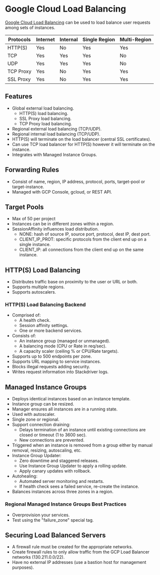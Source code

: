 # Google Cloud Load Balancing

[Google Cloud Load Balancing](https://cloud.google.com/compute/docs/load-balancing/) can be used to load balance user requests among sets of instances.

| Protocols | Internet | Internal | Single Region | Multi-Region |
|-----------|----------|----------|---------------|--------------|
| HTTP(S)   | Yes      | No       | Yes           | Yes          |
| TCP       | Yes      | Yes      | Yes           | No           |
| UDP       | Yes      | Yes      | Yes           | No           |
| TCP Proxy | Yes      | No       | Yes           | Yes          |
| SSL Proxy | Yes      | No       | Yes           | Yes          |

## Features

* Global external load balancing.
  * HTTP(S) load balancing.
  * SSL Proxy load balancing.
  * TCP Proxy load balancing.
* Regional external load balancing (TCP/UDP).
* Regional internal load balancing (TCP/UDP).
* HTTP(S) will terminate on the load balancer (central SSL certificates).
* Can use TCP load balancer for HTTP(S) however it will terminate on the instance.
* Integrates with Managed Instance Groups.

## Forwarding Rules

* Consist of name, region, IP address, protocol, ports, target-pool or target-instance.
* Managed with GCP Console, gcloud, or REST API.

## Target Pools

* Max of 50 per project
* Instances can be in different zones within a region.
* SessionAffinity influences load distribution.
  * NONE: hash of source IP, source port, protocol, dest IP, dest port.
  * CLIENT_IP_PROT: specific protocols from the client end up on a single instance.
  * CLIENT_IP: all connections from the client end up on the same instance.

## HTTP(S) Load Balancing

* Distributes traffic base on proximity to the user or URL or both.
* Supports multiple regions.
* Supports autoscalers.

### HTTP(S) Load Balancing Backend

* Comprised of:
  * A health check.
  * Session affinity settings.
  * One or more backend services.
* Consists of:
  * An instance group (managed or unmanaged).
  * A balancing mode (CPU or Rate in req/sec).
  * A capacity scaler (ceiling % or CPU/Rate targets).
* Supports up to 500 endpoints per zone.
* Supports URL mapping to service instances.
* Blocks illegal requests adding security.
* Writes request information into Stackdriver logs.

## Managed Instance Groups

* Deploys identical instances based on an instance template.
* Instance group can be resized.
* Manager ensures all instances are in a running state.
* Used with autoscaler.
* Single zone or regional.
* Support connection draining:
  * Delays termination of an instance until existing connections are closed or timeout (1 to 3600 sec).
  * New connections are prevented.
* Triggered when an instance is removed from a group either by manual removal, resizing, autoscaling, etc.
* Instance Group Updater:
  * Zero downtime and staggered releases.
  * Use Instance Group Updater to apply a rolling update.
  * Apply canary updates with rollback.
* Autohealing:
  * Automated server monitoring and restarts.
  * If health check sees a failed service, re-create the instance.
* Balances instances across three zones in a region.

### Regional Managed Instance Groups Best Practices

* Overprovision your services.
* Test using the "failure_zone" special tag.

## Securing Load Balanced Servers

* A firewall rule must be created for the appropriate networks.
* Create firewall rules to only allow traffic from the GCP Load Balancer networks (130.211.0.0/22).
* Have no external IP addresses (use a bastion host for management purposes).
